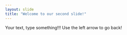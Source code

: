 ```yaml
---
layout: slide
title: "Welcome to our second slide!"
---
```

Your text, type something!!!
Use the left arrow to go back!
